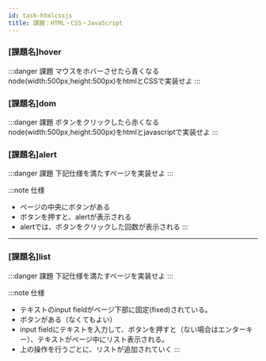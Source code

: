 ```yaml
---
id: task-htmlcssjs
title: 課題：HTML・CSS・JavaScript
---
```



### [課題名]hover

:::danger 課題
マウスをホバーさせたら青くなるnode(width:500px,height:500px)をhtmlとCSSで実装せよ
:::

### [課題名]dom

:::danger 課題
ボタンをクリックしたら赤くなるnode(width:500px,height:500px)をhtmlとjavascriptで実装せよ
:::

### [課題名]alert

:::danger 課題
下記仕様を満たすページを実装せよ
:::

:::note 仕様
- ページの中央にボタンがある
- ボタンを押すと、alertが表示される
- alertでは、ボタンをクリックした回数が表示される
:::

___

### [課題名]list

:::danger 課題
下記仕様を満たすページを実装せよ
:::

:::note 仕様
- テキストのinput fieldがページ下部に固定(fixed)されている。
- ボタンがある（なくてもよい）
- input fieldにテキストを入力して、ボタンを押すと（ない場合はエンターキー）、テキストがページ中にリスト表示される。
- 上の操作を行うごとに、リストが追加されていく
:::
